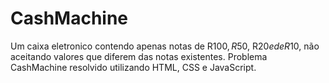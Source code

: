 # CashMachine
Um caixa eletronico contendo apenas notas de R$100, R$50, R$20 e de R$10, não aceitando valores que diferem das notas existentes. 
Problema CashMachine resolvido utilizando HTML, CSS e JavaScript.
